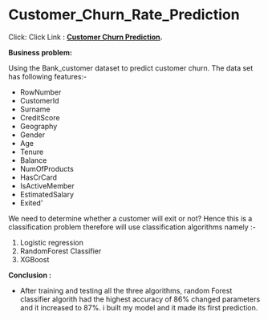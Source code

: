 # Customer_Churn_Rate_Prediction

Click: Click Link :
**[Customer Churn Prediction](
).**


<b> Business problem:</b> 

Using the Bank_customer  dataset to predict customer churn. The data set has following features:- 
- RowNumber  
- CustomerId 
- Surname
- CreditScore
- Geography
- Gender
- Age
- Tenure
- Balance
- NumOfProducts
- HasCrCard
- IsActiveMember
- EstimatedSalary
- Exited'

We need to determine whether a customer will exit or not? Hence this is a classification problem therefore will use classification
algorithms namely :-
1. Logistic regression
2. RandomForest Classifier
3. XGBoost 
                                  
  <b> Conclusion :</b>
 - After training and testing all the three algorithms, random Forest classifier algorith had the highest accuracy of 86% changed parameters and it increased to 87%.
 i built my model and it made its first prediction.
